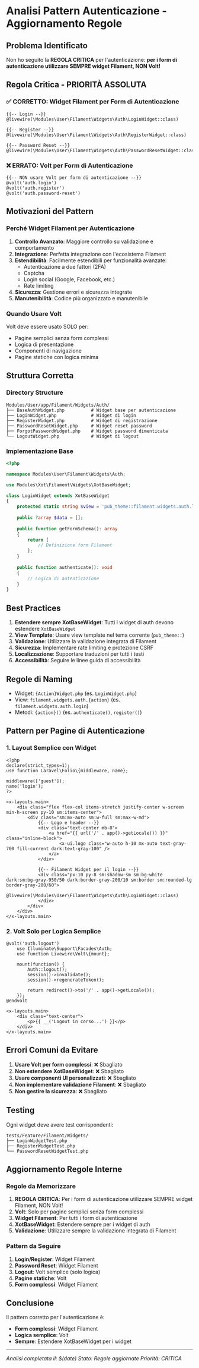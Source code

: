 # Analisi Pattern Autenticazione - Aggiornamento Regole

## Problema Identificato

Non ho seguito la **REGOLA CRITICA** per l'autenticazione: **per i form di autenticazione utilizzare SEMPRE widget Filament, NON Volt!**

## Regola Critica - PRIORITÀ ASSOLUTA

### ✅ CORRETTO: Widget Filament per Form di Autenticazione

```blade
{{-- Login --}}
@livewire(\Modules\User\Filament\Widgets\Auth\LoginWidget::class)

{{-- Register --}}
@livewire(\Modules\User\Filament\Widgets\Auth\RegisterWidget::class)

{{-- Password Reset --}}
@livewire(\Modules\User\Filament\Widgets\Auth\PasswordResetWidget::class)
```

### ❌ ERRATO: Volt per Form di Autenticazione

```blade
{{-- NON usare Volt per form di autenticazione --}}
@volt('auth.login')
@volt('auth.register')
@volt('auth.password-reset')
```

## Motivazioni del Pattern

### Perché Widget Filament per Autenticazione

1. **Controllo Avanzato**: Maggiore controllo su validazione e comportamento
2. **Integrazione**: Perfetta integrazione con l'ecosistema Filament
3. **Estendibilità**: Facilmente estendibili per funzionalità avanzate:
   - Autenticazione a due fattori (2FA)
   - Captcha
   - Login social (Google, Facebook, etc.)
   - Rate limiting
4. **Sicurezza**: Gestione errori e sicurezza integrate
5. **Manutenibilità**: Codice più organizzato e manutenibile

### Quando Usare Volt

Volt deve essere usato SOLO per:
- Pagine semplici senza form complessi
- Logica di presentazione
- Componenti di navigazione
- Pagine statiche con logica minima

## Struttura Corretta

### Directory Structure

```
Modules/User/app/Filament/Widgets/Auth/
├── BaseAuthWidget.php          # Widget base per autenticazione
├── LoginWidget.php             # Widget di login
├── RegisterWidget.php          # Widget di registrazione
├── PasswordResetWidget.php     # Widget reset password
├── ForgotPasswordWidget.php    # Widget password dimenticata
└── LogoutWidget.php            # Widget di logout
```

### Implementazione Base

```php
<?php

namespace Modules\User\Filament\Widgets\Auth;

use Modules\Xot\Filament\Widgets\XotBaseWidget;

class LoginWidget extends XotBaseWidget
{
    protected static string $view = 'pub_theme::filament.widgets.auth.login';
    
    public ?array $data = [];
    
    public function getFormSchema(): array
    {
        return [
            // Definizione form Filament
        ];
    }
    
    public function authenticate(): void
    {
        // Logica di autenticazione
    }
}
```

## Best Practices

1. **Estendere sempre XotBaseWidget**: Tutti i widget di auth devono estendere `XotBaseWidget`
2. **View Template**: Usare view template nel tema corrente (`pub_theme::`)
3. **Validazione**: Utilizzare la validazione integrata di Filament
4. **Sicurezza**: Implementare rate limiting e protezione CSRF
5. **Localizzazione**: Supportare traduzioni per tutti i testi
6. **Accessibilità**: Seguire le linee guida di accessibilità

## Regole di Naming

- Widget: `{Action}Widget.php` (es. `LoginWidget.php`)
- View: `filament.widgets.auth.{action}` (es. `filament.widgets.auth.login`)
- Metodi: `{action}()` (es. `authenticate()`, `register()`)

## Pattern per Pagine di Autenticazione

### 1. Layout Semplice con Widget

```blade
<?php
declare(strict_types=1);
use function Laravel\Folio\{middleware, name};

middleware(['guest']);
name('login');
?>

<x-layouts.main>
    <div class="flex flex-col items-stretch justify-center w-screen min-h-screen py-10 sm:items-center">
        <div class="sm:mx-auto sm:w-full sm:max-w-md">
            {{-- Logo e header --}}
            <div class="text-center mb-8">
                <a href="{{ url('/' . app()->getLocale()) }}" class="inline-block">
                    <x-ui.logo class="w-auto h-10 mx-auto text-gray-700 fill-current dark:text-gray-100" />
                </a>
            </div>

            {{-- Filament Widget per il login --}}
            <div class="px-10 py-8 sm:shadow-sm sm:bg-white dark:sm:bg-gray-950/50 dark:border-gray-200/10 sm:border sm:rounded-lg border-gray-200/60">
                @livewire(\Modules\User\Filament\Widgets\Auth\LoginWidget::class)
            </div>
        </div>
    </div>
</x-layouts.main>
```

### 2. Volt Solo per Logica Semplice

```blade
@volt('auth.logout')
    use Illuminate\Support\Facades\Auth;
    use function Livewire\Volt\{mount};

    mount(function() {
        Auth::logout();
        session()->invalidate();
        session()->regenerateToken();
        
        return redirect()->to('/' . app()->getLocale());
    });
@endvolt

<x-layouts.main>
    <div class="text-center">
        <p>{{ __('Logout in corso...') }}</p>
    </div>
</x-layouts.main>
```

## Errori Comuni da Evitare

1. **Usare Volt per form complessi**: ❌ Sbagliato
2. **Non estendere XotBaseWidget**: ❌ Sbagliato
3. **Usare componenti UI personalizzati**: ❌ Sbagliato
4. **Non implementare validazione Filament**: ❌ Sbagliato
5. **Non gestire la sicurezza**: ❌ Sbagliato

## Testing

Ogni widget deve avere test corrispondenti:

```
tests/Feature/Filament/Widgets/
├── LoginWidgetTest.php
├── RegisterWidgetTest.php
└── PasswordResetWidgetTest.php
```

## Aggiornamento Regole Interne

### Regole da Memorizzare

1. **REGOLA CRITICA**: Per i form di autenticazione utilizzare SEMPRE widget Filament, NON Volt!
2. **Volt**: Solo per pagine semplici senza form complessi
3. **Widget Filament**: Per tutti i form di autenticazione
4. **XotBaseWidget**: Estendere sempre per i widget di auth
5. **Validazione**: Utilizzare sempre la validazione integrata di Filament

### Pattern da Seguire

1. **Login/Register**: Widget Filament
2. **Password Reset**: Widget Filament
3. **Logout**: Volt semplice (solo logica)
4. **Pagine statiche**: Volt
5. **Form complessi**: Widget Filament

## Conclusione

Il pattern corretto per l'autenticazione è:
- **Form complessi**: Widget Filament
- **Logica semplice**: Volt
- **Sempre**: Estendere XotBaseWidget per i widget

---

*Analisi completata il: $(date)*
*Stato: Regole aggiornate*
*Priorità: CRITICA* 